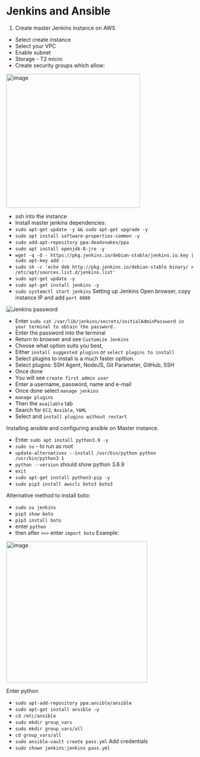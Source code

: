 # Jenkins and Ansible

1) Create master Jenkins instance on AWS
  - Select create instance
  - Select your VPC
  - Enable subnet
  - Storage - T2 micro
  - Create security groups which allow:
  
  <img width="354" alt="image" src="https://user-images.githubusercontent.com/98215575/155800123-cdab26f8-80a0-4292-8519-67c6afb94a68.png">

- ssh into the instance
- Install master jenkins dependencies:
-  `sudo apt-get update -y && sudo apt-get upgrade -y`
-  `sudo apt install software-properties-common -y`
-  `sudo add-apt-repository ppa:deadsnakes/ppa`
-  `sudo apt install openjdk-8-jre -y`
-  `wget -q -O - https://pkg.jenkins.io/debian-stable/jenkins.io.key | sudo apt-key add -`
-  `sudo sh -c 'echo deb http://pkg.jenkins.io/debian-stable binary/ > /etc/apt/sources.list.d/jenkins.list'`
-  `sudo apt-get update -y`
-  `sudo apt-get install jenkins -y`
-  `sudo systemctl start jenkins`
Setting up Jenkins
Open browser, copy instance IP and add `port 8080`
  
  ![Jenkins password](https://user-images.githubusercontent.com/98215575/155801661-f6d5b10b-209a-4dd5-a4e0-cae312a00d8d.png)

- Enter `sudo cat /var/lib/jenkins/secrets/initialAdminPassword in your terminal to obtain the password.`
- Enter the password into the terminal
- Return to browser and see `Customize Jenkins`
- Choose what option suits you best, 
- Either `install suggested plugins` or `select plugins to install`
- Select plugins to install is a much faster opttion.
- Select plugins: SSH Agent, NodeJS, Git Parameter, GitHub, SSH
- Once done
- You will see `create first admin user`
- Enter a username, password, name and e-mail
- Once done select `manage jenkins`
- `manage plugins`
- Then the `available` tab
- Search for `EC2`, `Ansible`, `YAML`
- Select and `install plugins without restart`

Installing ansible and configuring ansible on Master instance.
- Enter `sudo apt install python3.9 -y`
- `sudo su` - to run as root
- `update-alternatives --install /usr/bin/python python /usr/bin/python3 1`
- `python --version` should show python 3.6.9
- `exit` 
- `sudo apt-get install python3-pip -y`
- `sudo pip3 install awscli boto3 boto3`

Alternative method to install boto:
- `sudo su jenkins`
- `pip3 show boto`
- `pip3 install boto`
- enter `python`
- then after `>>>` enter `import boto`
Example:

<img width="373" alt="image" src="https://user-images.githubusercontent.com/98215575/155805035-b4fff6e0-6e8a-45b0-bb47-b44b351d59fa.png">


Enter python
- `sudo apt-add-repository ppa:ansible/ansible`
- `sudo apt-get install ansible -y`
- `cd /etc/ansible`
- `sudo mkdir group_vars`
- `sudo mkdir group_vars/all`
- `cd group_vars/all`
- `sudo ansible-vault create pass.yml` Add credentials
- `sudo chown jenkins:jenkins pass.yml`

